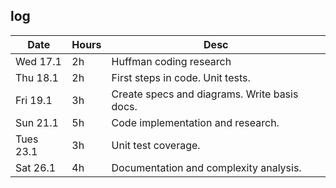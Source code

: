 ## log

| Date  | Hours |  Desc |
|-------|-------|--------|
| Wed 17.1  | 2h | Huffman coding research |
| Thu 18.1  | 2h | First steps in code. Unit tests. |
| Fri 19.1  | 3h | Create specs and diagrams. Write basis docs.|
| Sun 21.1  | 5h | Code implementation and research.|
| Tues 23.1 | 3h| Unit test coverage.|
| Sat 26.1  | 4h | Documentation and complexity analysis.|
